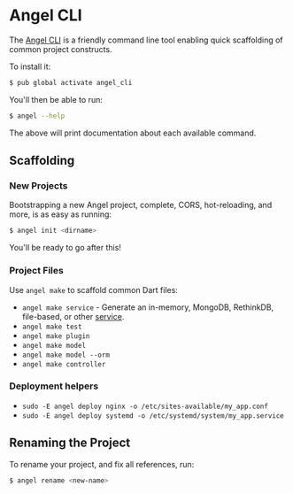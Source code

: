 # Angel CLI

The [Angel CLI](https://github.com/angel-dart/cli) is a friendly
command line tool enabling quick scaffolding of common project
constructs.

To install it:

```bash
$ pub global activate angel_cli
```

You'll then be able to run:

```bash
$ angel --help
```

The above will print documentation about each available command.


## Scaffolding
### New Projects
Bootstrapping a new Angel project, complete, CORS, hot-reloading, and
more, is as easy as running:

```bash
$ angel init <dirname>
```

You'll be ready to go after this!

### Project Files
Use `angel make` to scaffold common Dart files:
*  `angel make service` - Generate an in-memory, MongoDB, RethinkDB, file-based, or other [service](../services/service-basics.md).
* `angel make test`
* `angel make plugin`
* `angel make model`
* `angel make model --orm`
* `angel make controller`

### Deployment helpers
* `sudo -E angel deploy nginx -o /etc/sites-available/my_app.conf`
* `sudo -E angel deploy systemd -o /etc/systemd/system/my_app.service`

## Renaming the Project
To rename your project, and fix all references, run:

```bash
$ angel rename <new-name>
```